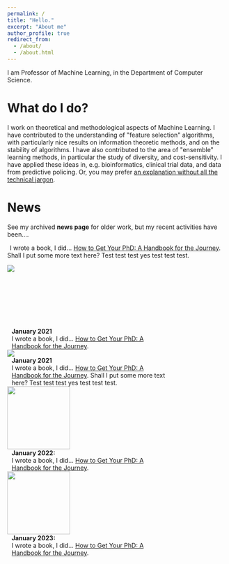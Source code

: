 ```yaml
---
permalink: /
title: "Hello."
excerpt: "About me"
author_profile: true
redirect_from: 
  - /about/
  - /about.html
---
```


I am Professor of Machine Learning, in the Department of Computer Science.


What do I do?
======
I work on theoretical and methodological aspects of Machine Learning.
I have contributed to the understanding of "feature selection" algorithms, with particularly nice results on information theoretic methods, and on the stability of algorithms.
I have also contributed to the area of "ensemble" learning methods, in particular the study of diversity, and cost-sensitivity.
I have applied these ideas in, e.g. bioinformatics, clinical trial data, and data from predictive policing.
Or, you may prefer <a href="{{ base_path }}/non-menu-page">an explanation without all the technical jargon</a>.

News
======
See my archived <b>news page</b> for older work, but my recent activities have been....

<img height="3cm" src="https://loremflickr.com/320/240/fish" align="left"> I wrote a book, I did... <a href="https://www.amazon.co.uk/dp/0198866925/ref=cm_sw_r_cp_api_i_3PEZ36H3E56RKD8TET5D">How to Get Your PhD: A Handbook for the Journey</a>. Shall I put some more text here? Test test test yes test test test.




<div style="width:30%;display:inline-block; min-width:2.2cm; height:3.8cm; align: center;vertical-align: middle;" >
  <img src="https://loremflickr.com/320/240/fish" style="">
</div>
<div style="padding-left: 10px;width:70%;display:inline-block;vertical-align: top;">
  <b>January 2021</b><br>
   I wrote a book, I did... <a href="https://www.amazon.co.uk/dp/0198866925/ref=cm_sw_r_cp_api_i_3PEZ36H3E56RKD8TET5D">How to Get Your PhD: A Handbook for the Journey</a>.
</div>

<br>

<div style="width:30%;display:inline-block; min-width:2.2cm; align: center;vertical-align: middle;" >
  <img src="https://loremflickr.com/320/240/hat" style="">
</div>
<div style="padding-left: 10px;width:70%;display:inline-block;vertical-align: top;">
  <b>January 2021</b><br>
   I wrote a book, I did... <a href="https://www.amazon.co.uk/dp/0198866925/ref=cm_sw_r_cp_api_i_3PEZ36H3E56RKD8TET5D">How to Get Your PhD: A Handbook for the Journey</a>. Shall I put some more text here? Test test test yes test test test.
</div>

<br>

<div style="width:30%;display:inline-block; min-width:2.2cm; height:3.8cm; align: center;vertical-align: middle;" >
  <img src="https://loremflickr.com/320/240/small" style="height:3.8cm;">
</div>
<div style="padding-left:10px;width:70%;display:inline-block;vertical-align: middle;">
  <b>January 2022:</b><br>
   I wrote a book, I did... <a href="https://www.amazon.co.uk/dp/0198866925/ref=cm_sw_r_cp_api_i_3PEZ36H3E56RKD8TET5D">How to Get Your PhD: A Handbook for the Journey</a>.
</div>

<br>

<div style="width:30%;display:inline-block; min-width:2.2cm; height:3.8cm; align: center;vertical-align: middle;" >
  <img src="https://loremflickr.com/320/240/ear" style="height:3.8cm;">
</div>
<div style="padding-left:10px;width:70%;display:inline-block;vertical-align: middle;">
  <b>January 2023:</b><br>
   I wrote a book, I did... <a href="https://www.amazon.co.uk/dp/0198866925/ref=cm_sw_r_cp_api_i_3PEZ36H3E56RKD8TET5D">How to Get Your PhD: A Handbook for the Journey</a>.
</div>

